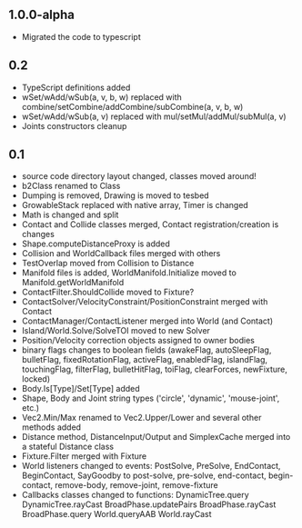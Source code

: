 ## 1.0.0-alpha
* Migrated the code to typescript

## 0.2
* TypeScript definitions added
* wSet/wAdd/wSub(a, v, b, w) replaced with combine/setCombine/addCombine/subCombine(a, v, b, w)
* wSet/wAdd/wSub(a, v) replaced with mul/setMul/addMul/subMul(a, v)
* Joints constructors cleanup

## 0.1
* source code directory layout changed, classes moved around!
* b2Class renamed to Class
* Dumping is removed, Drawing is moved to tesbed
* GrowableStack replaced with native array, Timer is changed
* Math is changed and split
* Contact and Collide classes merged, Contact registration/creation is changes
* Shape.computeDistanceProxy is added
* Collision and WorldCallback files merged with others
* TestOverlap moved from Collision to Distance
* Manifold files is added, WorldManifold.Initialize moved to Manifold.getWorldManifold
* ContactFilter.ShouldCollide moved to Fixture?
* ContactSolver/VelocityConstraint/PositionConstraint merged with Contact
* ContactManager/ContactListener merged into World (and Contact)
* Island/World.Solve/SolveTOI moved to new Solver
* Position/Velocity correction objects assigned to owner bodies
* binary flags changes to boolean fields (awakeFlag, autoSleepFlag, bulletFlag, fixedRotationFlag, activeFlag, enabledFlag, islandFlag, touchingFlag, filterFlag, bulletHitFlag, toiFlag, clearForces, newFixture, locked)
* Body.Is[Type]/Set[Type] added
* Shape, Body and Joint string types ('circle', 'dynamic', 'mouse-joint', etc.)
* Vec2.Min/Max renamed to Vec2.Upper/Lower and several other methods added
* Distance method, DistanceInput/Output and SimplexCache merged into a stateful Distance class
* Fixture.Filter merged with Fixture
* World listeners changed to events: PostSolve, PreSolve, EndContact, BeginContact, SayGoodby to post-solve, pre-solve, end-contact, begin-contact, remove-body, remove-joint, remove-fixture
* Callbacks classes changed to functions: DynamicTree.query DynamicTree.rayCast BroadPhase.updatePairs BroadPhase.rayCast BroadPhase.query World.queryAAB World.rayCast